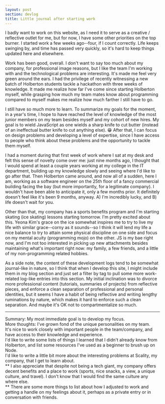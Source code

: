 ```yaml
---
layout: post
section: devlog
title: Little journal after starting work
---
```


I badly want to work on this website, as I need it to serve as a creative / reflective outlet for me, but for now, I have some other priorities on the top burner. I started work a few weeks ago--four, if I count correctly. Life keeps swinging by, and time has passed very quickly, so it's hard to keep things updated here and elsewhere.

Work has been good, overall. I don't want to say too much about my company, for professional image reasons, but I like the team I'm working with and the technological problems are interesting. It's made me feel very green around the ears. I had the privilege of recently witnessing a new batch of Holberton students tackle a hackathon with three weeks of knowledge. It made me realize how far I've come since starting Holberton myself, while grasping how much my team mates know about programming compared to myself makes me realize how much farther I still have to go.

I still have so much more to learn. To summarize my goals for the moment, in a year's time, I hope to have reached the level of knowledge of the most junior members on my team besides myself and my cohort of new hires. My goal is to wield JavaScript as one wields a sharp knife to cut butter (instead of an ineffectual butter knife to cut anything else). 😁 After that, I can focus on design problems and developing a level of expertise, since I have access to people who think about these problems and the opportunity to tackle them myself.

I had a moment during that first week of work where I sat at my desk and felt this sense of novelty come over me: just nine months ago, I thought that I would spend at least a couple years working at my college in the IT department, building up my knowledge slowly and seeing where I'd like to go after that. Then Holberton came around, and now all of a sudden, here I am, working as a software engineer on the 25th floor of a fancy commercial building facing the bay (but more importantly, for a legitimate company). I wouldn't have been able to anticipate it, only a few months prior. It definitely doesn't feel like it's been 9 months, anyway. A) I'm incredibly lucky, and B) life doesn't wait for you.

Other than that, my company has a sports benefits program and I'm starting skating (ice skating) lessons starting tomorrow. I'm pretty excited about this. Yeona Kim's grace on the ice somewhat inspires me to try to live my life with similar grace--corny as it sounds--so I think it will lend my life a nice balance to try to attain some physical discipline on one side and focus on my mental acuity (programming mojo) on the other. JS is my bae right now, and I'm not too interested in picking up new attachments besides maintaining what's important right now: my family, a few friends, and a little of my non-programming related hobbies.

As a side note, the content of these development logs tend to be somewhat journal-like in nature, so I think that when I develop this site, I might include them in my blog section and just set a filter by tag to pull some more work-related log-like entries into this section. My initial inclination was to divorce more professional content (tutorials, summaries of projects) from reflective pieces, and enforce a clean separation of professional and personal identities, but it seems I have a habit of being reflective and writing lengthy ruminations by nature, which makes it hard to enforce such a clean separation. And maybe it's OK not to compartmentalize so much.

----------
Summary: My most immediate goal is to develop my focus.  
More thoughts: I've grown fond of the unique personalities on my team.  
It's nice to work closely with important people in the team/company, and have access to their knowledge and experience.  
I'd like to write some lists of things I learned that I didn't already know from Holberton, and list some resources I've used as a beginner to brush up on Node.  
I'd like to write a little bit more about the interesting problems at Scality, my company, that I get to learn about.  
** I also appreciate that despite not being a tech giant, my company offers decent benefits and a place to work (sports, nice snacks, a view, a unique culture, and travel). I don't know that I would find the same culture any where else.  
** There are some more things to list about how I adjusted to work and getting a handle on my feelings about it, perhaps as a private entry or in conversation with friends.  
